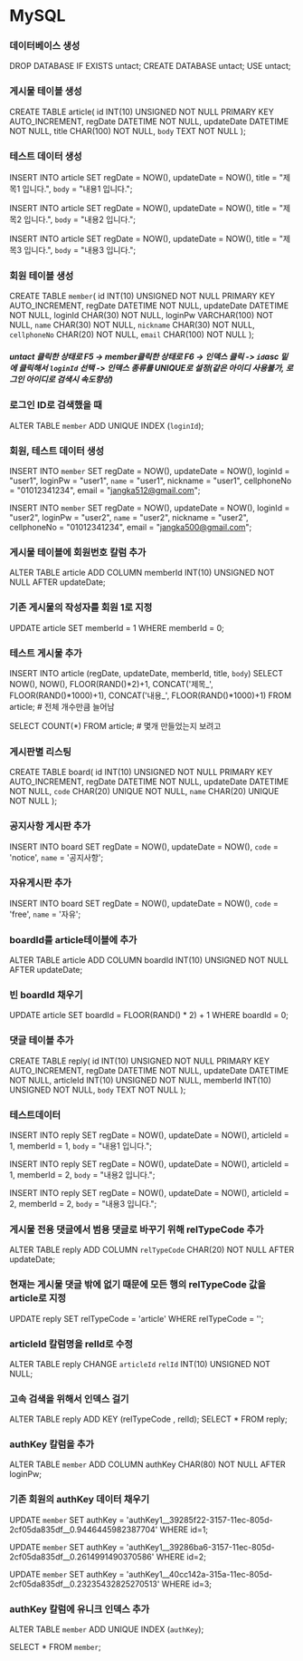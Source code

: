 # MySQL

### 데이터베이스 생성

DROP DATABASE IF EXISTS untact;
CREATE DATABASE untact;
USE untact;

### 게시물 테이블 생성

CREATE TABLE article(
	id INT(10) UNSIGNED NOT NULL PRIMARY KEY AUTO_INCREMENT,
	regDate DATETIME NOT NULL,
	updateDate DATETIME NOT NULL,
	title CHAR(100) NOT NULL,
	`body` TEXT NOT NULL
);

### 테스트 데이터 생성

INSERT INTO article
SET regDate = NOW(),
updateDate = NOW(),
title = "제목1 입니다.",
`body` = "내용1 입니다.";

INSERT INTO article
SET regDate = NOW(),
updateDate = NOW(),
title = "제목2 입니다.",
`body` = "내용2 입니다.";

INSERT INTO article
SET regDate = NOW(),
updateDate = NOW(),
title = "제목3 입니다.",
`body` = "내용3 입니다.";

### 회원 테이블 생성

CREATE TABLE `member`(
	id INT(10) UNSIGNED NOT NULL PRIMARY KEY AUTO_INCREMENT,
	regDate DATETIME NOT NULL,
	updateDate DATETIME NOT NULL,
	loginId CHAR(30) NOT NULL,
	loginPw VARCHAR(100) NOT NULL,
	`name` CHAR(30) NOT NULL,
	`nickname` CHAR(30) NOT NULL,
	`cellphoneNo` CHAR(20) NOT NULL,
	`email` CHAR(100) NOT NULL
);

##### untact 클릭한 상태로 F5 -> member클릭한 상태로 F6 -> 인덱스 클릭 -> `id`asc 밑에 클릭해서 `loginId` 선택 -> 인덱스 종류를 UNIQUE로 설정(같은 아이디 사용불가, 로그인 아이디로 검색시 속도향상)
### 로그인 ID로 검색했을 때
ALTER TABLE `member` ADD UNIQUE INDEX (`loginId`);

### 회원, 테스트 데이터 생성
INSERT INTO `member`
SET regDate = NOW(),
updateDate = NOW(),
loginId = "user1",
loginPw = "user1",
`name` = "user1",
nickname = "user1",
cellphoneNo = "01012341234",
email = "jangka512@gmail.com";

INSERT INTO `member`
SET regDate = NOW(),
updateDate = NOW(),
loginId = "user2",
loginPw = "user2",
`name` = "user2",
nickname = "user2",
cellphoneNo = "01012341234",
email = "jangka500@gmail.com";

### 게시물 테이블에 회원번호 칼럼 추가

ALTER TABLE article ADD COLUMN memberId INT(10) UNSIGNED NOT NULL AFTER updateDate;

### 기존 게시물의 작성자를 회원 1로 지정

UPDATE article
SET memberId = 1
WHERE memberId = 0;

### 테스트 게시물 추가

INSERT INTO article
(regDate, updateDate, memberId, title, `body`)
SELECT NOW(), NOW(), FLOOR(RAND()*2)+1, CONCAT('제목_', FLOOR(RAND()*1000)+1), CONCAT('내용_', FLOOR(RAND()*1000)+1)
FROM article;									# 전체 개수만큼 늘어남

SELECT COUNT(*) FROM article;	# 몇개 만들었는지 보려고

### 게시판별 리스팅
CREATE TABLE board(
	id INT(10) UNSIGNED NOT NULL PRIMARY KEY AUTO_INCREMENT,
	regDate DATETIME NOT NULL,
	updateDate DATETIME NOT NULL,
	`code` CHAR(20) UNIQUE NOT NULL,
	`name` CHAR(20) UNIQUE NOT NULL
);

### 공지사항 게시판 추가
INSERT INTO board
SET regDate = NOW(),
updateDate = NOW(),
`code` = 'notice',
`name` = '공지사항';

### 자유게시판 추가
INSERT INTO board
SET regDate = NOW(),
updateDate = NOW(),
`code` = 'free',
`name` = '자유';

### boardId를 article테이블에 추가
ALTER TABLE article ADD COLUMN boardId INT(10) UNSIGNED NOT NULL AFTER updateDate;

### 빈 boardId 채우기
UPDATE article
SET boardId = FLOOR(RAND() * 2) + 1
WHERE boardId = 0;

### 댓글 테이블 추가
CREATE TABLE reply(
	id INT(10) UNSIGNED NOT NULL PRIMARY KEY AUTO_INCREMENT,
	regDate DATETIME NOT NULL,
	updateDate DATETIME NOT NULL,
	articleId INT(10) UNSIGNED NOT NULL,
	memberId INT(10) UNSIGNED NOT NULL,
	`body` TEXT NOT NULL
);

### 테스트데이터

INSERT INTO reply
SET regDate = NOW(),
updateDate = NOW(),
articleId = 1,
memberId = 1,
`body` = "내용1 입니다.";

INSERT INTO reply
SET regDate = NOW(),
updateDate = NOW(),
articleId = 1,
memberId = 2,
`body` = "내용2 입니다.";

INSERT INTO reply
SET regDate = NOW(),
updateDate = NOW(),
articleId = 2,
memberId = 2,
`body` = "내용3 입니다.";

### 게시물 전용 댓글에서 범용 댓글로 바꾸기 위해 relTypeCode 추가

ALTER TABLE reply ADD COLUMN `relTypeCode` CHAR(20) NOT NULL AFTER updateDate;

### 현재는 게시물 댓글 밖에 없기 때문에 모든 행의 relTypeCode 값을 article로 지정

UPDATE reply
SET relTypeCode = 'article'
WHERE relTypeCode = '';

### articleId 칼럼명을 relId로 수정

ALTER TABLE reply CHANGE `articleId` `relId` INT(10) UNSIGNED NOT NULL;

### 고속 검색을 위해서 인덱스 걸기

ALTER TABLE reply ADD KEY (relTypeCode , relId);
SELECT * FROM reply;

### authKey 칼럼을 추가
ALTER TABLE `member` ADD COLUMN authKey CHAR(80) NOT NULL AFTER loginPw;

### 기존 회원의 authKey 데이터 채우기
UPDATE `member`
SET authKey = 'authKey1__39285f22-3157-11ec-805d-2cf05da835df__0.9446445982387704'
WHERE id=1;

UPDATE `member`
SET authKey = 'authKey1__39286ba6-3157-11ec-805d-2cf05da835df__0.2614991490370586'
WHERE id=2;

UPDATE `member`
SET authKey = 'authKey1__40cc142a-315a-11ec-805d-2cf05da835df__0.23235432825270513'
WHERE id=3;

### authKey 칼럼에 유니크 인덱스 추가
ALTER TABLE `member` ADD UNIQUE INDEX (`authKey`);

SELECT * FROM `member`;
